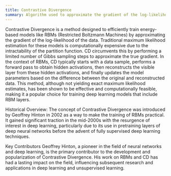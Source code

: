 ```yaml
---
title: Contrastive Divergence
summary: Algorithm used to approximate the gradient of the log-likelihood for training probabilistic models.
---
```

Contrastive Divergence is a method designed to efficiently train energy-based models like RBMs (Restricted Boltzmann Machines) by approximating the gradient of the log-likelihood of the data. Traditional maximum likelihood estimation for these models is computationally expensive due to the intractability of the partition function. CD circumvents this by performing a limited number of Gibbs sampling steps to approximate the true gradient. In the context of RBMs, CD typically starts with a data sample, performs a forward pass to obtain hidden activations, then reconstructs the visible layer from these hidden activations, and finally updates the model parameters based on the difference between the original and reconstructed data. This method, although not yielding exact maximum likelihood estimates, has been shown to be effective and computationally feasible, making it a popular choice for training deep learning models that include RBM layers.

Historical Overview:
The concept of Contrastive Divergence was introduced by Geoffrey Hinton in 2002 as a way to make the training of RBMs practical. It gained significant traction in the mid-2000s with the resurgence of interest in deep learning, particularly due to its use in pretraining layers of deep neural networks before the advent of fully supervised deep learning techniques.

Key Contributors
Geoffrey Hinton, a pioneer in the field of neural networks and deep learning, is the primary contributor to the development and popularization of Contrastive Divergence. His work on RBMs and CD has had a lasting impact on the field, influencing subsequent research and applications in deep learning and unsupervised learning.